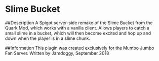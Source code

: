 # Slime Bucket

##Description
A Spigot server-side remake of the Slime Bucket from the Quark Mod, which works with a vanilla client.  Allows players to catch a small slime in a bucket, which will then become excited and hop up and down when the player is in a slime chunk.

##Information
This plugin was created exclusively for the Mumbo Jumbo Fan Server.
Written by Jamdoggy, September 2018

